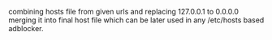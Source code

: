 combining hosts file from given urls and replacing 127.0.0.1 to 0.0.0.0 merging it into final host file which can be later used in any /etc/hosts based adblocker.
